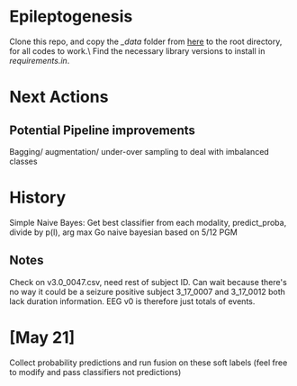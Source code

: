 # Epileptogenesis
Clone this repo, and copy the _\_data_ folder from [here](https://www.dropbox.com/sh/icfard16qqjpqrm/AAA3oMcZpGe1C0HZfqpflVIOa?dl=0) to the root directory, for all codes to work.\\
Find the necessary library versions to install in _requirements.in_.

# Next Actions
## Potential Pipeline improvements
Bagging/ augmentation/ under-over sampling to deal with imbalanced classes

# History
Simple Naive Bayes:
    Get best classifier from each modality, predict_proba, divide by p(l), arg max
Go naive bayesian based on 5/12 PGM

## Notes
Check on v3.0_0047.csv, need rest of subject ID. Can wait because there's no way it could be a seizure positive subject
3_17_0007 and 3_17_0012 both lack duration information. EEG v0 is therefore just totals of events. 

# [May 21]
Collect probability predictions and run fusion on these soft labels (feel free to modify and pass classifiers not predictions)

